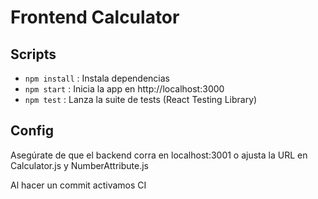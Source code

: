 # Frontend Calculator

## Scripts

- `npm install` : Instala dependencias
- `npm start`   : Inicia la app en http://localhost:3000
- `npm test`    : Lanza la suite de tests (React Testing Library)

## Config

Asegúrate de que el backend corra en localhost:3001 o ajusta la URL en Calculator.js y NumberAttribute.js

Al hacer un commit activamos CI
